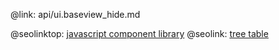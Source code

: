 @link: api/ui.baseview_hide.md

@seolinktop: [javascript component library](https://webix.com)
@seolink: [tree table](https://webix.com/widget/treetable/)